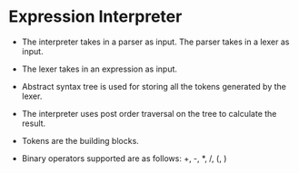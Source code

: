 # Expression Interpreter
* The interpreter takes in a parser as input. The parser takes in a lexer as input. 
* The lexer takes in an expression as input. 
  
* Abstract syntax tree is used for
storing all the tokens generated by the lexer. 
  
* The interpreter uses post order traversal on the tree
to calculate the result.

* Tokens are the building blocks. 
* Binary operators supported are as follows: +, -, *, /, (, )
 
